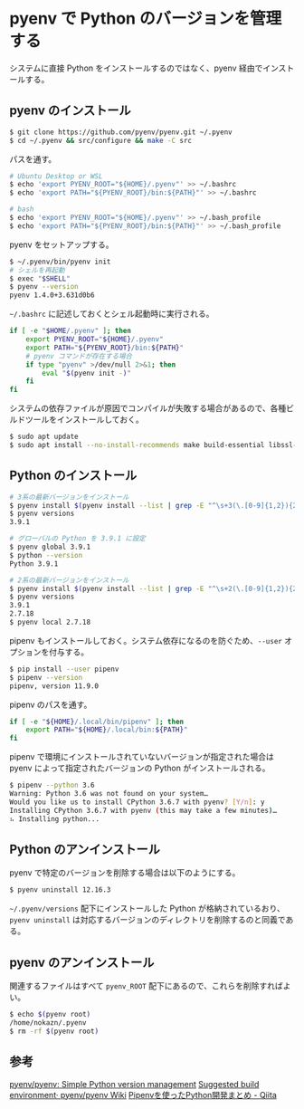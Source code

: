 # pyenv で Python のバージョンを管理する 

システムに直接 Python をインストールするのではなく、pyenv 経由でインストールする。

## pyenv のインストール

```bash
$ git clone https://github.com/pyenv/pyenv.git ~/.pyenv
$ cd ~/.pyenv && src/configure && make -C src
```

パスを通す。

```bash
# Ubuntu Desktop or WSL
$ echo 'export PYENV_ROOT="${HOME}/.pyenv"' >> ~/.bashrc
$ echo 'export PATH="${PYENV_ROOT}/bin:${PATH}"' >> ~/.bashrc

# bash
$ echo 'export PYENV_ROOT="${HOME}/.pyenv"' >> ~/.bash_profile
$ echo 'export PATH="${PYENV_ROOT}/bin:${PATH}"' >> ~/.bash_profile
```

pyenv をセットアップする。

```bash
$ ~/.pyenv/bin/pyenv init
# シェルを再起動
$ exec "$SHELL"
$ pyenv --version
pyenv 1.4.0+3.631d0b6
```

`~/.bashrc` に記述しておくとシェル起動時に実行される。

```bash
if [ -e "$HOME/.pyenv" ]; then
    export PYENV_ROOT="${HOME}/.pyenv"
    export PATH="${PYENV_ROOT}/bin:${PATH}"
    # pyenv コマンドが存在する場合
    if type "pyenv" >/dev/null 2>&1; then
        eval "$(pyenv init -)"
    fi
fi
```

システムの依存ファイルが原因でコンパイルが失敗する場合があるので、各種ビルドツールをインストールしておく。

```bash
$ sudo apt update
$ sudo apt install --no-install-recommends make build-essential libssl-dev zlib1g-dev libbz2-dev libreadline-dev libsqlite3-dev wget curl llvm libncurses5-dev xz-utils tk-dev libxml2-dev libxmlsec1-dev libffi-dev liblzma-dev
```



## Python のインストール

```bash
# 3系の最新バージョンをインストール
$ pyenv install $(pyenv install --list | grep -E "^\s+3(\.[0-9]{1,2}){2}" | tail -n 1)
$ pyenv versions
3.9.1

# グローバルの Python を 3.9.1 に設定
$ pyenv global 3.9.1
$ python --version
Python 3.9.1

# 2系の最新バージョンをインストール
$ pyenv install $(pyenv install --list | grep -E "^\s+2(\.[0-9]{1,2}){2}" | tail -n 1)
$ pyenv versions
3.9.1
2.7.18
$ pyenv local 2.7.18
```

pipenv もインストールしておく。システム依存になるのを防ぐため、`--user` オプションを付与する。

```bash
$ pip install --user pipenv
$ pipenv --version
pipenv, version 11.9.0
```

pipenv のパスを通す。

```bash
if [ -e "${HOME}/.local/bin/pipenv" ]; then
    export PATH="${HOME}/.local/bin:${PATH}"
fi
```

pipenv で環境にインストールされていないバージョンが指定された場合は pyenv によって指定されたバージョンの Python がインストールされる。

```bash
$ pipenv --python 3.6
Warning: Python 3.6 was not found on your system…
Would you like us to install CPython 3.6.7 with pyenv? [Y/n]: y
Installing CPython 3.6.7 with pyenv (this may take a few minutes)…
⠦ Installing python...
```



## Python  のアンインストール

pyenv で特定のバージョンを削除する場合は以下のようにする。

```bash
$ pyenv uninstall 12.16.3
```

`~/.pyenv/versions` 配下にインストールした Python が格納されているおり、`pyenv uninstall` は対応するバージョンのディレクトリを削除するのと同義である。



## pyenv のアンインストール

関連するファイルはすべて `pyenv_ROOT` 配下にあるので、これらを削除すればよい。

```bash
$ echo $(pyenv root)
/home/nokazn/.pyenv
$ rm -rf $(pyenv root)
```

## 参考

[pyenv/pyenv: Simple Python version management](https://github.com/pyenv/pyenv)
[Suggested build environment· pyenv/pyenv Wiki](https://github.com/pyenv/pyenv/wiki#suggested-build-environment)
[Pipenvを使ったPython開発まとめ - Qiita](https://qiita.com/y-tsutsu/items/54c10e0b2c6b565c887a)